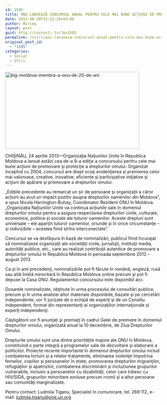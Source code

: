 ```yaml
---
id: 1585
title: ONU LANSEAZĂ CONCURSUL ANUAL PENTRU CELE MAI BUNE ACŢIUNI DE PROMOVARE ŞI PROTECŢIE A DREPTURILOR OMULUI
date: 2013-08-20T15:22:24+03:00
author: Mircea
layout: post
guid: http://costesti.tv/?p=1585
permalink: /stiri/onu-lanseaza-concursul-anual-pentru-cele-mai-bune-actiuni-de-promovare-si-protectie-a-drepturilor-omului/
original_post_id:
  - "1585"
categories:
  - Social
  - Știri
---
```

[<img alt="big-moldova-membra-a-onu-de-20-de-ani" class="alignleft size-full wp-image-1586" src="http://costestean.files.wordpress.com/2013/08/big-moldova-membra-a-onu-de-20-de-ani.jpg" style="height:248px;width:431px;" />](http://costestean.files.wordpress.com/2013/08/big-moldova-membra-a-onu-de-20-de-ani.jpg) 

CHIŞINĂU, 24 aprilie 2013&mdash;Organizaţia Naţiunilor Unite &icirc;n Republica Moldova a lansat astăzi cea de-a 9-a ediție a concursului pentru cele mai bune acţiuni de promovare şi protecţie a drepturilor omului. Organizat &icirc;ncep&icirc;nd cu 2004, concursul are drept scop evidenţierea şi premierea celor mai valoroase, creative, inovative, eficiente și participative iniţiative şi acţiuni de apărare şi promovare a drepturilor omului. 

&bdquo;Edițiile precedente au remarcat un șir de persoane și organizații a căror acțiuni au avut un impact pozitiv asupra drepturilor oamenilor din Moldova&rdquo;, a spus Nicola Harrington-Buhay, Coordonator Rezident ONU &icirc;n Moldova. &bdquo;Organizația Națiunilor Unite va continua acțiunile sale &icirc;n domeniul drepturilor omului pentru a asigura respectarea drepturilor civile, culturale, economice, politice și sociale ale tuturor oamenilor. Aceste drepturi sunt universale &ndash; ele aparțin tuturor oamenilor, oriunde și &icirc;n orice circumstanțe &ndash;și indivizibile &ndash; acestea fiind str&icirc;ns interconectate". 

Concursul se va desfăşura &icirc;n bază de nominalizări, publicul fiind &icirc;ncurajat să nominalizeze organizaţii ale societăţii civile, jurnalişti, instituţii media, autorități publice, etc., care au realizat contribuţii autentice de promovare a drepturilor omului &icirc;n Republica Moldova &icirc;n perioada septembrie 2012 &ndash; august 2013. 

Ca și &icirc;n anii precedenți, nominalizările pot fi făcute &icirc;n rom&acirc;nă, engleză, rusă sau altă limbă minoritară &icirc;n Republica Moldova online precum și pot fi depuse la Casa ONU. Regulamentul concursului este disponibil aici. 

Dosarele nominalizate, obţinute &icirc;n urma procesului de consultări publice, precum şi &icirc;n urma analizei altor materiale disponibile, bazate şi pe cercetări independente, vor fi jurizate de o echipă de experţi şi de un Consiliu independent, format din reprezentanţi ai organizaţiilor internaţionale și experţi independenţi. 

C&acirc;ştigătorii vor fi anunțați și premiaţi &icirc;n cadrul Galei de premiere &icirc;n domeniul drepturilor omului, organizată anual la 10 decembrie, de Ziua Drepturilor Omului. 

Drepturile omului sunt una dintre priorităţile majore ale ONU &icirc;n Moldova, constituind o parte integră a programelor sale de dezvoltare şi elaborare a politicilor. Proiecte recente importante &icirc;n domeniul drepturilor omului includ combaterea torturii și a relelor tratamente, eliminarea violenţei &icirc;mpotriva femeilor, copiilor și persoanelor &icirc;n etate, promovarea drepturilor migranţilor, refugiaţilor şi apatrizilor, combaterea discriminării și incluziunea grupurilor vulnerabile, inclusiv a persoanelor cu dizabilități, celor care trăiesc cu HIV/SIDA, grupurilor minoritare excluse precum rromii şi a altor persoane sau comunităţi marginalizate. 

Pentru contact: Ludmila Tiganu, Specialist &icirc;n comunicare, tel. 269 112, e-mail: ludmila.tiganu@one.un.org
